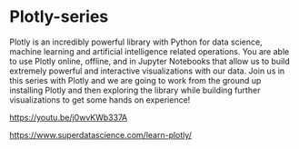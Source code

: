 # Plotly-series

Plotly is an incredibly powerful library with Python for data science, machine learning and artificial intelligence related operations. You are able to use Plotly online, offline, and in Jupyter Notebooks that allow us to build extremely powerful and interactive visualizations with our data. Join us in this series with Plotly and we are going to work from the ground up installing Plotly and then exploring the library while building further visualizations to get some hands on experience!

https://youtu.be/j0wvKWb337A 

https://www.superdatascience.com/learn-plotly/

